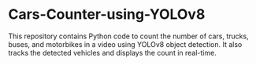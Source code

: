# Cars-Counter-using-YOLOv8
This repository contains Python code to count the number of cars, trucks, buses, and motorbikes in a video using YOLOv8 object detection. It also tracks the detected vehicles and displays the count in real-time.
